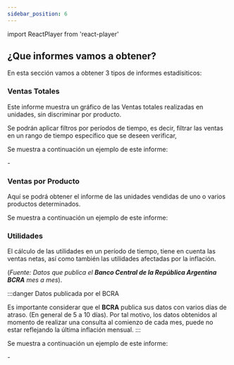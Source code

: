 ```yaml
---
sidebar_position: 6
---
```

import ReactPlayer from 'react-player'

## ¿Que informes vamos a obtener?

En esta sección vamos a obtener 3 tipos de informes estadísiticos:

### **Ventas Totales**
Este informe muestra un gráfico de las Ventas totales realizadas en unidades, sin discriminar por producto. 

Se podrán aplicar filtros por períodos de tiempo, es decir, filtrar las ventas en un rango de tiempo específico que se deseen verificar,

Se muestra a continuación un ejemplo de este informe:

<ReactPlayer controls url='https://youtu.be/0spcdv7Ne2g'/>
-

### **Ventas por Producto**

Aquí se podrá obtener el informe de las unidades vendidas de uno o varios productos determinados.

Se muestra a continuación un ejemplo de este informe:

<ReactPlayer controls url='https://youtu.be/yLNGkjXSB30'/> 

### **Utilidades**

El cálculo de las utilidades en un período de tiempo, tiene en cuenta las ventas netas, así como también las utilidades afectadas por la inflación.

 (*Fuente: Datos que publica  el **Banco Central de la República Argentina BCRA** mes a mes*).

:::danger Datos publicada por el BCRA

 Es importante considerar que el **BCRA** publica sus datos con varios días de atraso. (En general de 5 a 10 días). Por 
 tal motivo, los datos obtenidos al momento de realizar una consulta al comienzo de cada mes, puede no estar reflejando la última inflación mensual.
:::

Se muestra a continuación un ejemplo de este informe:

<ReactPlayer controls url='https://youtu.be/-NahuMOVx5I'/>-
